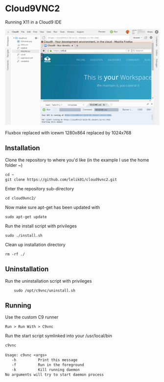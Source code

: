 Cloud9VNC2
===

Running X11 in a Cloud9 IDE

![Screenshot](screenshot.png)

Fluxbox replaced with icewm
1280x864 replaced by 1024x768

Installation
------------


Clone the repository to where you'd like (in the example I use the home folder ~)
    
    
    cd ~
    git clone https://github.com/lelik01/cloud9vnc2.git
    

Enter the repository sub-directory

    cd cloud9vnc2/

Now make sure apt-get has been updated with 

    sudo apt-get update

Run the install script with privileges

    sudo ./install.sh
    
Clean up installation directory
    
    rm -rf ./

Uninstallation
--------------

Run the uninstallation script with privileges

        sudo /opt/c9vnc/uninstall.sh
    

Running
-------

Use the custom C9 runner

    Run > Run With > C9vnc
    
Run the start script symlinked into your /usr/local/bin
    
    
    c9vnc
    
    Usage: c9vnc <args>
       -h          Print this message
       -f          Run in the foreground
       -k          Kill running daemon
    No arguments will try to start daemon process
    
